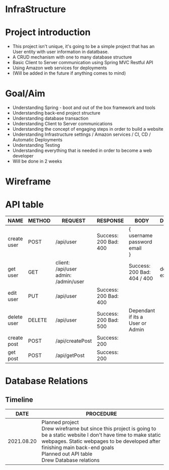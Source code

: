 # InfraStructure

# Project introduction
- This project isn't unique, it's going to be a simple project that has an User entity with user information in datatbase.
- A CRUD mechanism with one to many database structure
- Basic Client to Server communication using Spring MVC Restful API
- Using Amazon web services for deployments
- (Will be added in the future if anything comes to mind)

# Goal/Aim
- Understanding Spring - boot and out of the box framework and tools
- Understanding back-end project structure
- Understanding database transaction
- Understanding Client to Server communications
- Understanding the concept of engaging steps in order to build a website
- Understanding Infrastructure settings / Amazon services / CI, CD / Automatic Deployments
- Understanding Testing
- Understanding everything that is needed in order to become a web developer
- Will be done in 2 weeks


# Wireframe

# API table

| NAME      | METHOD   |   REQUEST | RESPONSE | BODY | DESCRIPTION   |
| ---------- | ---------- |---------- |---------- |---------- | ---------- |
| create user | POST | /api/user | Success: 200 Bad: 400 | { username </br> password </br> email </br> } | |
| get user | GET | client: /api/user admin: /admin/user | |Success: 200 Bad: 404 / 400 | dependant on existing users |
| edit user | PUT | /api/user | Success: 200 Bad: 400 | ||
| delete user | DELETE | /api/user | Success: 200 Bad: 500 | Dependant if its a User or Admin |
| create post| POST | /api/createPost | Success: 200 ||
| get post | POST | /api/getPost | Success: 200||


# Database Relations

## Timeline
| DATE      | PROCEDURE                                                    |
| ---------- | ------------------------------------------------------------ |
| 2021.08.20 | Planned project </br> Drew wireframe but since this project is going to be a static website I don't have time to make static webpages. Static webpages to be developed after finishing main back-end goals </br> Planned out API table </br> Drew Database relations |
